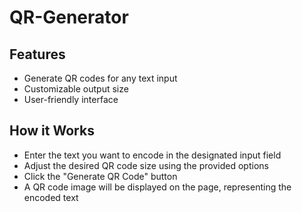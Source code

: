 # QR-Generator

## Features
* Generate QR codes for any text input
* Customizable output size
* User-friendly interface

## How it Works
* Enter the text you want to encode in the designated input field
* Adjust the desired QR code size using the provided options
* Click the "Generate QR Code" button
* A QR code image will be displayed on the page, representing the encoded text
